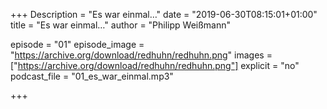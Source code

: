 +++
Description = "Es war einmal…"
date = "2019-06-30T08:15:01+01:00"
title = "Es war einmal…"
author = "Philipp Weißmann"

episode = "01"
episode_image = "https://archive.org/download/redhuhn/redhuhn.png"
images = ["https://archive.org/download/redhuhn/redhuhn.png"]
explicit = "no"
podcast_file = "01_es_war_einmal.mp3"

+++